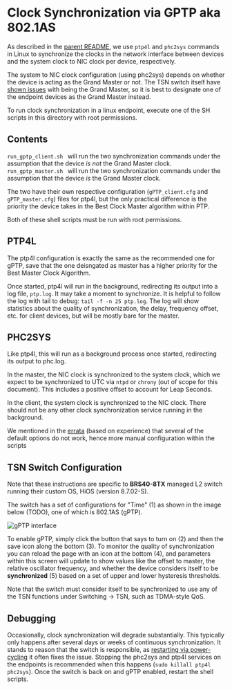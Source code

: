 # Clock Synchronization via GPTP aka 802.1AS

As described in the [parent README](../README.md), we use ```ptp4l``` and ```phc2sys``` commands in Linux to synchronize the clocks in the network interface between devices and the system clock to NIC clock per device, respectively.

The system to NIC clock configuration (using phc2sys) depends on whether the device is acting as the Grand Master or not. The TSN switch itself have [shown issues](../../info_and_errata.md#errata) with being the Grand Master, so it is best to designate one of the endpoint devices as the Grand Master instead.

To run clock synchronization in a linux endpoint, execute one of the SH scripts in this directory with root permissions.

## Contents

```run_gptp_client.sh ``` will run the two synchronization commands under the assumption that the device *is not* the Grand Master clock.
```run_gptp_master.sh ``` will run the two synchronization commands under the assumption that the device *is* the Grand Master clock.

The two have their own respective configuration (```gPTP_client.cfg``` and ```gPTP_master.cfg```) files for ptp4l, but the only practical difference is the priority the device takes in the Best Clock Master algorithm within PTP.

Both of these shell scripts must be run with root permissions.

## PTP4L

The ptp4l configuration is exactly the same as the recommended one for gPTP, save that the one deisngated as master has a higher priority for the Best Master Clock Algorithm.

Once started, ptp4l will run in the background, redirecting its output into a log file, ```ptp.log```. It may take a moment to synchronize. It is helpful to follow the log with tail to debug: ```tail -f -n 25 ptp.log```. The log will show statistics about the quality of synchronization, the delay, frequency offset, etc. for client devices, but will be mostly bare for the master.

## PHC2SYS

Like ptp4l, this will run as a background process once started, redirecting its output to phc.log.

In the master, the NIC clock is synchronized to the system clock, which we expect to be synchronized to UTC via ```ntpd``` or ```chrony``` (out of scope for this document). This includes a positive offset to account for Leap Seconds.

In the client, the system clock is synchronized to the NIC clock. There should not be any other clock synchronization service running in the background.

We mentioned in the [errata](../../info_and_errata.md#errata) (based on experience) that several of the default options do not work, hence more manual configuration within the scripts

## TSN Switch Configuration

Note that these instructions are specific to **BRS40-8TX** managed L2 switch running their custom OS, HiOS (version 8.7.02-S).

The switch has a set of configurations for "Time" (1) as shown in the image below (TODO), one of which is 802.1AS (gPTP).

![gPTP interface](../images/switch_gPTP_config.png)

To enable gPTP, simply click the button that says to turn on (2) and then the save icon along the bottom (3). To monitor the quality of synchronization you can reload the page with an icon at the bottom (4), and parameters within this screen will update to show values like the offset to master, the relative oscillator frequency, and whether the device considers itself to be **synchronized** (5) based on a set of upper and lower hysteresis thresholds.

Note that the switch must consider itself to be synchronized to use any of the TSN functions under Switching -> TSN, such as TDMA-style QoS.

## Debugging

Occasionally, clock synchronization will degrade substantially. This typically only happens after several days or weeks of continuous synchronization. It stands to reason that the switch is responsible, as [restarting via power-cycling](../info_and_errata.md#errata) it often fixes the issue. Stopping the phc2sys and ptp4l services on the endpoints is recommended when this happens (```sudo killall ptp4l phc2sys```). Once the switch is back on and gPTP enabled, restart the shell scripts.
